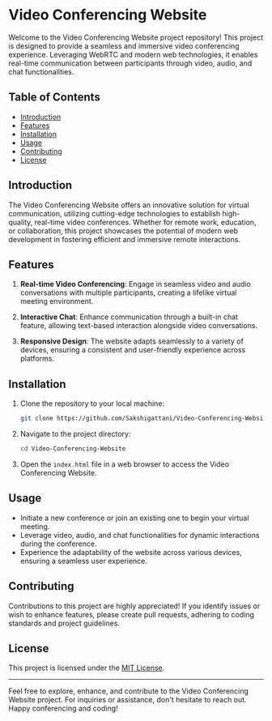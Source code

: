 # Video Conferencing Website

Welcome to the Video Conferencing Website project repository! This project is designed to provide a seamless and immersive video conferencing experience. Leveraging WebRTC and modern web technologies, it enables real-time communication between participants through video, audio, and chat functionalities.

## Table of Contents

- [Introduction](#introduction)
- [Features](#features)
- [Installation](#installation)
- [Usage](#usage)
- [Contributing](#contributing)
- [License](#license)

## Introduction

The Video Conferencing Website offers an innovative solution for virtual communication, utilizing cutting-edge technologies to establish high-quality, real-time video conferences. Whether for remote work, education, or collaboration, this project showcases the potential of modern web development in fostering efficient and immersive remote interactions.

## Features

1. **Real-time Video Conferencing**: Engage in seamless video and audio conversations with multiple participants, creating a lifelike virtual meeting environment.

2. **Interactive Chat**: Enhance communication through a built-in chat feature, allowing text-based interaction alongside video conversations.

3. **Responsive Design**: The website adapts seamlessly to a variety of devices, ensuring a consistent and user-friendly experience across platforms.

## Installation

1. Clone the repository to your local machine:

   ```bash
   git clone https://github.com/Sakshigattani/Video-Conferencing-Website.git
   ```

2. Navigate to the project directory:

   ```bash
   cd Video-Conferencing-Website
   ```

3. Open the `index.html` file in a web browser to access the Video Conferencing Website.

## Usage

- Initiate a new conference or join an existing one to begin your virtual meeting.
- Leverage video, audio, and chat functionalities for dynamic interactions during the conference.
- Experience the adaptability of the website across various devices, ensuring a seamless user experience.

## Contributing

Contributions to this project are highly appreciated! If you identify issues or wish to enhance features, please create pull requests, adhering to coding standards and project guidelines.

## License

This project is licensed under the [MIT License](LICENSE).

---

Feel free to explore, enhance, and contribute to the Video Conferencing Website project. For inquiries or assistance, don't hesitate to reach out. Happy conferencing and coding!
